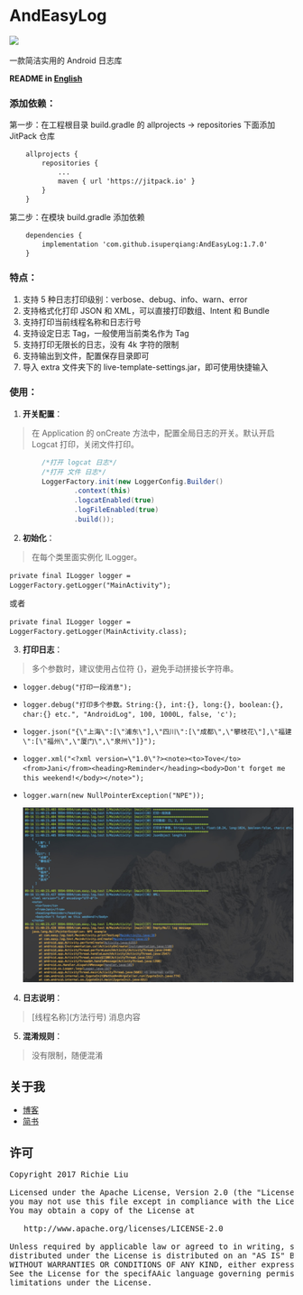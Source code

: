 # AndEasyLog
[![](https://jitpack.io/v/isuperqiang/AndEasyLog.svg)](https://jitpack.io/#isuperqiang/AndEasyLog)

一款简洁实用的 Android 日志库

**README in [English](README_EN.md)**

### 添加依赖：
第一步：在工程根目录 build.gradle 的 allprojects → repositories 下面添加 JitPack 仓库

```
    allprojects {
        repositories {
            ...
            maven { url 'https://jitpack.io' }
        }
    }
```

第二步：在模块 build.gradle 添加依赖

```
    dependencies {
        implementation 'com.github.isuperqiang:AndEasyLog:1.7.0'
    }
```

### 特点：
1. 支持 5 种日志打印级别：verbose、debug、info、warn、error
2. 支持格式化打印 JSON 和 XML，可以直接打印数组、Intent 和 Bundle
3. 支持打印当前线程名称和日志行号
4. 支持设定日志 Tag，一般使用当前类名作为 Tag
5. 支持打印无限长的日志，没有 4k 字符的限制
6. 支持输出到文件，配置保存目录即可
7. 导入 extra 文件夹下的 live-template-settings.jar，即可使用快捷输入

### 使用：
1. **开关配置**：

> 在 Application 的 onCreate 方法中，配置全局日志的开关。默认开启 Logcat 打印，关闭文件打印。

```java
        /*打开 logcat 日志*/
        /*打开 文件 日志*/
        LoggerFactory.init(new LoggerConfig.Builder()
                .context(this)
                .logcatEnabled(true)
                .logFileEnabled(true)
                .build());
```

2. **初始化**：

> 在每个类里面实例化 ILogger。

`private final ILogger logger = LoggerFactory.getLogger("MainActivity");`

或者

`private final ILogger logger = LoggerFactory.getLogger(MainActivity.class);`

3. **打印日志**：

> 多个参数时，建议使用占位符 {}，避免手动拼接长字符串。

* `logger.debug("打印一段消息");`
* `logger.debug("打印多个参数。String:{}, int:{}, long:{}, boolean:{}, char:{} etc.", "AndroidLog", 100, 1000L, false, 'c');`
* `logger.json("{\"上海\":[\"浦东\"],\"四川\":[\"成都\",\"攀枝花\"],\"福建\":[\"福州\",\"厦门\",\"泉州\"]}");`
* `logger.xml("<?xml version=\"1.0\"?><note><to>Tove</to><from>Jani</from><heading>Reminder</heading><body>Don't forget me this weekend!</body></note>");`
* `logger.warn(new NullPointerException("NPE"));`

  <img src='extra/log_snapshot.jpg'/>

4. **日志说明**：

>  \[线程名称\](方法行号) 消息内容

5. **混淆规则**：

>  没有限制，随便混淆

## 关于我
* [博客](https://isuperqiang.cn)
* [简书](http://www.jianshu.com/u/d5f18207fa2e)

## 许可
<pre>
Copyright 2017 Richie Liu

Licensed under the Apache License, Version 2.0 (the "License");
you may not use this file except in compliance with the License.
You may obtain a copy of the License at

   http://www.apache.org/licenses/LICENSE-2.0

Unless required by applicable law or agreed to in writing, software
distributed under the License is distributed on an "AS IS" BASIS,
WITHOUT WARRANTIES OR CONDITIONS OF ANY KIND, either express or implied.
See the License for the specifAAic language governing permissions and
limitations under the License.
</pre>
